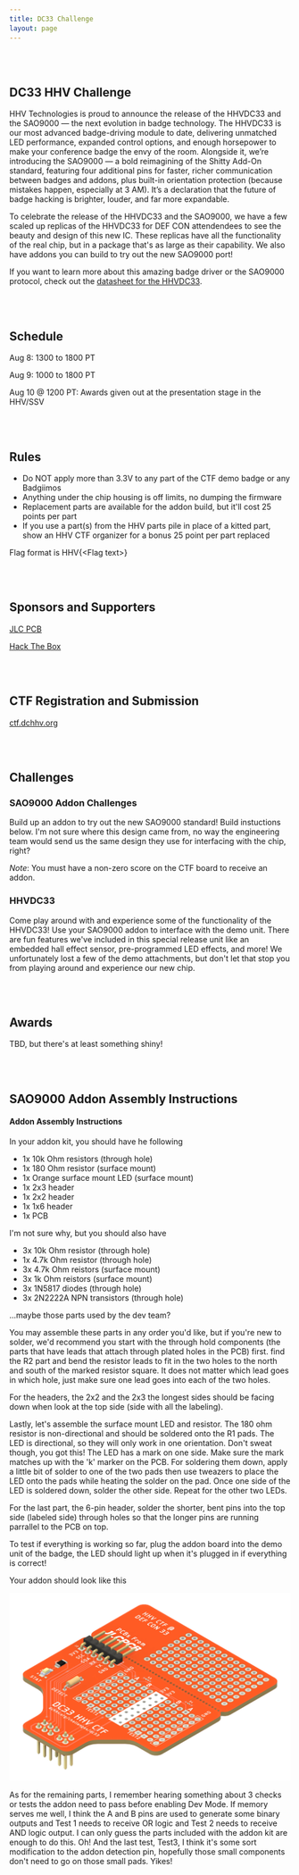 ```yaml
---
title: DC33 Challenge
layout: page
---
```


<br/>
<br/>

## DC33 HHV Challenge
HHV Technologies is proud to announce the release of the HHVDC33 and the SAO9000 — the next evolution in badge technology. The HHVDC33 is our most advanced badge-driving module to date, delivering unmatched LED performance, expanded control options, and enough horsepower to make your conference badge the envy of the room. Alongside it, we’re introducing the SAO9000 — a bold reimagining of the Shitty Add-On standard, featuring four additional pins for faster, richer communication between badges and addons, plus built-in orientation protection (because mistakes happen, especially at 3 AM). It’s a declaration that the future of badge hacking is brighter, louder, and far more expandable.

To celebrate the release of the HHVDC33 and the SAO9000, we have a few scaled up replicas of the HHVDC33 for DEF CON attendendees to see the beauty and design of this new IC. These replicas have all the functionality of the real chip, but in a package that's as large as their capability. We also have addons you can build to try out the new SAO9000 port!

If you want to learn more about this amazing badge driver or the SAO9000 protocol, check out the [datasheet for the HHVDC33](/assets/challenges/dc33/HHVDC33.pdf).

<br/>
<br/>

## Schedule

Aug 8: 1300 to 1800 PT

Aug 9: 1000 to 1800 PT

Aug 10 @ 1200 PT: Awards given out at the presentation stage in the HHV/SSV

<br/>
<br/>

## Rules

* Do NOT apply more than 3.3V to any part of the CTF demo badge or any Badgiimos
* Anything under the chip housing is off limits, no dumping the firmware
* Replacement parts are available for the addon build, but it'll cost 25 points per part
* If you use a part(s) from the HHV parts pile in place of a kitted part, show an HHV CTF organizer for a bonus 25 point per part replaced

Flag format is HHV{\<Flag text\>}

<br/>
<br/>

## Sponsors and Supporters

<a href="https://jlcpcb.com/">JLC PCB</a>

<a href="https://www.hackthebox.com/">Hack The Box</a>

<br/>
<br/>

## CTF Registration and Submission
[ctf.dchhv.org](https://ctf.dchhv.org)

<br/>
<br/>

## Challenges
### SAO9000 Addon Challenges

Build up an addon to try out the new SAO9000 standard! Build instuctions below. I'm not sure where this design came from, no way the engineering team would send us the same design they use for interfacing with the chip, right?

_Note_: You must have a non-zero score on the CTF board to receive an addon.

### HHVDC33

Come play around with and experience some of the functionality of the HHVDC33! Use your SAO9000 addon to interface with the demo unit. There are fun features we've included in this special release unit like an embedded hall effect sensor, pre-programmed LED effects, and more! We unfortunately lost a few of the demo attachments, but don't let that stop you from playing around and experience our new chip.

<br/>
<br/>

## Awards

TBD, but there's at least something shiny!

<br/>
<br/>

## SAO9000 Addon Assembly Instructions
<h4 id="addon_assembly">Addon Assembly Instructions</h4>

In your addon kit, you should have he following

* 1x 10k Ohm resistors (through hole)
* 1x 180 Ohm resistor (surface mount)
* 1x Orange surface mount LED (surface mount)
* 1x 2x3 header
* 1x 2x2 header
* 1x 1x6 header
* 1x PCB

I'm not sure why, but you should also have
* 3x 10k Ohm resistor (through hole)
* 1x 4.7k Ohm resistor (through hole)
* 3x 4.7k Ohm reistors (surface mount)
* 3x 1k Ohm reistors (surface mount)
* 3x 1N5817 diodes (through hole)
* 3x 2N2222A NPN transistors (through hole)

...maybe those parts used by the dev team?

You may assemble these parts in any order you'd like, but if you're new to solder, we'd recommend you start with the through hold components (the parts that have leads that attach through plated holes in the PCB) first. find the R2 part and bend the resistor leads to fit in the two holes to the north and south of the marked resistor square. It does not matter which lead goes in which hole, just make sure one lead goes into each of the two holes.

For the headers, the 2x2 and the 2x3 the longest sides should be facing down when look at the top side (side with all the labeling).

Lastly, let's assemble the surface mount LED and resistor. The 180 ohm resistor is non-directional and should be soldered onto the R1 pads. The LED is directional, so they will only work in one orientation. Don't sweat though, you got this! The LED has a mark on one side. Make sure the mark matches up with the 'k' marker on the PCB. For soldering them down, apply a little bit of solder to one of the two pads then use tweazers to place the LED onto the pads while heating the solder on the pad. Once one side of the LED is soldered down, solder the other side. Repeat for the other two LEDs.

For the last part, the 6-pin header, solder the shorter, bent pins into the top side (labeled side) through holes so that the longer pins are running parrallel to the PCB on top.

To test if everything is working so far, plug the addon board into the demo unit of the badge, the LED should light up when it's plugged in if everything is correct!

Your addon should look like this

![add on complete](/assets/images/dc33/addon_build.png)

As for the remaining parts, I remember hearing something about 3 checks or tests the addon need to pass before enabling Dev Mode. If memory serves me well, I think the A and B pins are used to generate some binary outputs and Test 1 needs to receive OR logic and Test 2 needs to receive AND logic output. I can only guess the parts included with the addon kit are enough to do this. Oh! And the last test, Test3, I think it's some sort modification to the addon detection pin, hopefully those small components don't need to go on those small pads. Yikes!
